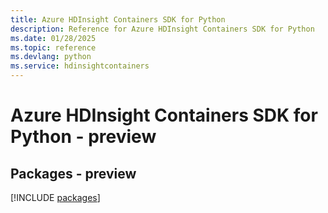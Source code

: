 ```yaml
---
title: Azure HDInsight Containers SDK for Python
description: Reference for Azure HDInsight Containers SDK for Python
ms.date: 01/28/2025
ms.topic: reference
ms.devlang: python
ms.service: hdinsightcontainers
---
```

# Azure HDInsight Containers SDK for Python - preview
## Packages - preview
[!INCLUDE [packages](hdinsight-containers-index.md)]